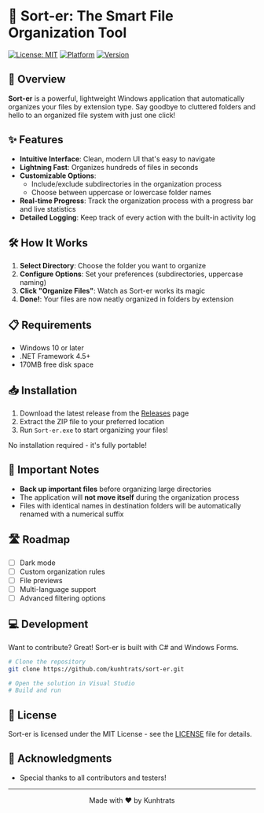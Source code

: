 # 📁 Sort-er: The Smart File Organization Tool

[![License: MIT](https://img.shields.io/badge/License-MIT-green.svg)](https://opensource.org/licenses/MIT)
[![Platform](https://img.shields.io/badge/platform-Windows-blue.svg)](https://github.com/yourusername/sort-er)
[![Version](https://img.shields.io/badge/version-0.1.1-brightgreen.svg)](https://github.com/yourusername/sort-er/releases)

## 🚀 Overview

**Sort-er** is a powerful, lightweight Windows application that automatically organizes your files by extension type. Say goodbye to cluttered folders and hello to an organized file system with just one click!

## ✨ Features

- **Intuitive Interface**: Clean, modern UI that's easy to navigate
- **Lightning Fast**: Organizes hundreds of files in seconds
- **Customizable Options**:
  - Include/exclude subdirectories in the organization process
  - Choose between uppercase or lowercase folder names
- **Real-time Progress**: Track the organization process with a progress bar and live statistics
- **Detailed Logging**: Keep track of every action with the built-in activity log

## 🛠️ How It Works

1. **Select Directory**: Choose the folder you want to organize
2. **Configure Options**: Set your preferences (subdirectories, uppercase naming)
3. **Click "Organize Files"**: Watch as Sort-er works its magic
4. **Done!**: Your files are now neatly organized in folders by extension

## 📋 Requirements

- Windows 10 or later
- .NET Framework 4.5+
- 170MB free disk space

## 📥 Installation

1. Download the latest release from the [Releases](https://github.com/yourusername/sort-er/releases) page
2. Extract the ZIP file to your preferred location
3. Run `Sort-er.exe` to start organizing your files!

No installation required - it's fully portable!

## 🚨 Important Notes

- **Back up important files** before organizing large directories
- The application will **not move itself** during the organization process
- Files with identical names in destination folders will be automatically renamed with a numerical suffix

## 🛣️ Roadmap

- [ ] Dark mode
- [ ] Custom organization rules
- [ ] File previews
- [ ] Multi-language support
- [ ] Advanced filtering options

## 💻 Development

Want to contribute? Great! Sort-er is built with C# and Windows Forms.

```bash
# Clone the repository
git clone https://github.com/kunhtrats/sort-er.git

# Open the solution in Visual Studio
# Build and run
```

## 📜 License

Sort-er is licensed under the MIT License - see the [LICENSE](LICENSE) file for details.

## 🙏 Acknowledgments

- Special thanks to all contributors and testers!

---

<p align="center">
  Made with ❤️ by Kunhtrats
</p>
